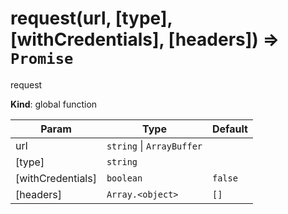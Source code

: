 <a name="request"></a>

# request(url, [type], [withCredentials], [headers]) ⇒ <code>Promise</code>
request

**Kind**: global function  

| Param | Type | Default |
| --- | --- | --- |
| url | <code>string</code> \| <code>ArrayBuffer</code> |  | 
| [type] | <code>string</code> |  | 
| [withCredentials] | <code>boolean</code> | <code>false</code> | 
| [headers] | <code>Array.&lt;object&gt;</code> | <code>[]</code> | 

